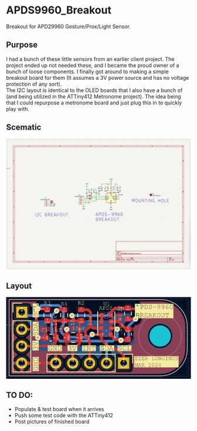 # APDS9960_Breakout
Breakout for APD29960 Gesture/Prox/Light Sensor.

## Purpose
I had a bunch of these little sensors from an earlier client project.  The project ended up not needed these, and I became the proud owner of a bunch of loose components.  I finally got around to making a simple breakout board for them (It assumes a 3V power source and has no voltage protection of any sort).  
The I2C layout is identical to the OLED boards that I also have a bunch of (and being utilized in the ATTiny412 Metronome project).  The idea being that I could repurpose a metronome board and just plug this in to quickly play with. 

## Scematic
![APDS9960 Breakout Schematic](hardware/apds9960_breakout/APDS9960_Breakout_Schematic.png)

## Layout
![APDS9960 Breakout Layout](hardware/apds9960_breakout/APDS9960_Breakout_Layout.png)

## TO DO:
* Populate & test board when it arrives
* Push some test code with the ATTiny412
* Post pictures of finished board
